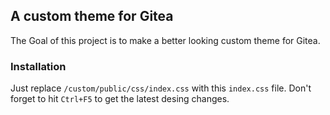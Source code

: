 ## A custom theme for Gitea

The Goal of this project is to make a better looking custom theme for Gitea.

### Installation

Just replace ```/custom/public/css/index.css``` with this ```index.css``` file. Don't forget to hit ```Ctrl+F5``` to get the latest desing changes.
